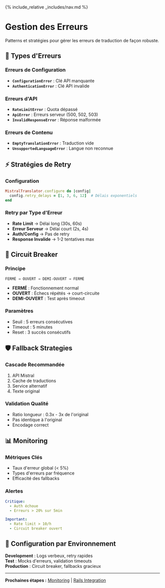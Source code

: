 {% include_relative _includes/nav.md %}

# Gestion des Erreurs

Patterns et stratégies pour gérer les erreurs de traduction de façon robuste.

## 🚨 Types d'Erreurs

### Erreurs de Configuration

- **`ConfigurationError`** : Clé API manquante
- **`AuthenticationError`** : Clé API invalide

### Erreurs d'API

- **`RateLimitError`** : Quota dépassé
- **`ApiError`** : Erreurs serveur (500, 502, 503)
- **`InvalidResponseError`** : Réponse malformée

### Erreurs de Contenu

- **`EmptyTranslationError`** : Traduction vide
- **`UnsupportedLanguageError`** : Langue non reconnue

## ⚡ Stratégies de Retry

### Configuration

```ruby
MistralTranslator.configure do |config|
  config.retry_delays = [1, 3, 6, 12]  # Délais exponentiels
end
```

### Retry par Type d'Erreur

- **Rate Limit** → Délai long (30s, 60s)
- **Erreur Serveur** → Délai court (2s, 4s)
- **Auth/Config** → Pas de retry
- **Response Invalide** → 1-2 tentatives max

## 🔄 Circuit Breaker

### Principe

```
FERMÉ → OUVERT → DEMI-OUVERT → FERMÉ
```

- **FERMÉ** : Fonctionnement normal
- **OUVERT** : Échecs répétés → court-circuite
- **DEMI-OUVERT** : Test après timeout

### Paramètres

- Seuil : 5 erreurs consécutives
- Timeout : 5 minutes
- Reset : 3 succès consécutifs

## 🛡️ Fallback Strategies

### Cascade Recommandée

1. API Mistral
2. Cache de traductions
3. Service alternatif
4. Texte original

### Validation Qualité

- Ratio longueur : 0.3x - 3x de l'original
- Pas identique à l'original
- Encodage correct

## 📊 Monitoring

### Métriques Clés

- Taux d'erreur global (< 5%)
- Types d'erreurs par fréquence
- Efficacité des fallbacks

### Alertes

```yaml
Critique:
  - Auth échoue
  - Erreurs > 20% sur 5min

Important:
  - Rate limit > 10/h
  - Circuit breaker ouvert
```

## 🎯 Configuration par Environnement

**Development** : Logs verbeux, retry rapides  
**Test** : Mocks d'erreurs, validation timeouts  
**Production** : Circuit breaker, fallbacks gracieux

---

**Prochaines étapes :** [Monitoring](monitoring.md) | [Rails Integration](../rails-integration/setup.md)
